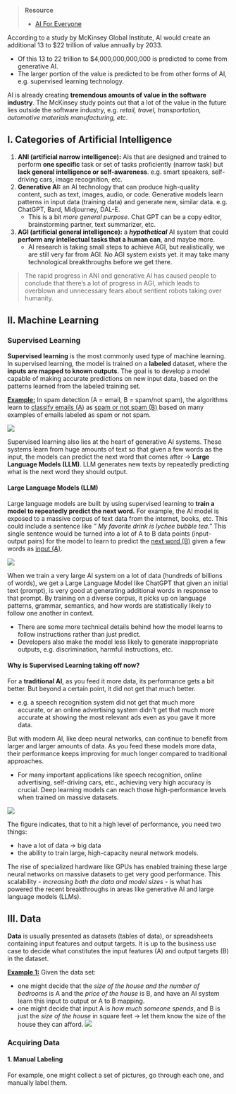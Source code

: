 > **Resource**
> - [AI For Everyone](https://www.deeplearning.ai/courses/ai-for-everyone/)

According to a study by McKinsey Global Institute, AI would create an additional 13 to $22 trillion of value annually by 2033. 
* Of this 13 to 22 trillion to $4,000,000,000,000 is predicted to come from generative AI.
* The larger portion of the value is predicted to be from other forms of AI, e.g. supervised learning technology. 

AI is already creating **tremendous amounts of value in the software industry**. The McKinsey study points out that a lot of the value in the future lies outside the software industry, e.g. *retail, travel, transportation, automotive materials manufacturing, etc*. 
## I. Categories of Artificial Intelligence
1. **ANI (artificial narrow intelligence):** AIs that are designed and trained to perform **one specific** task or set of tasks proficiently (narrow task) but **lack general intelligence or self-awareness**. e.g. smart speakers, self-driving cars, image recognition, etc. 
2. **Generative AI:** an AI technology that can produce high-quality content, such as text, images, audio, or code. Generative models learn patterns in input data (training data) and generate new, similar data. e.g. ChatGPT, Bard, Midjourney, DAL-E. 
	* This is a bit *more general purpose*. Chat GPT can be a copy editor, brainstorming partner, text summarizer, etc. 
3. **AGI (artificial general intelligence):** a ***hypothetical*** AI system that could **perform any intellectual tasks that a human can**, and maybe more.
	* AI research is taking small steps to achieve AGI, but realistically, we are still very far from AGI. No AGI system exists yet. it may take many technological breakthroughs before we get there. 

> The rapid progress in ANI and generative AI has caused people to conclude that there’s a lot of progress in AGI, which leads to overblown and unnecessary fears about sentient robots taking over humanity. 

## II. Machine Learning
### Supervised Learning
**Supervised learning** is the most commonly used type of machine learning. In supervised learning, the model is trained on a **labeled** dataset, where the **inputs are mapped to known outputs**. The goal is to develop a model capable of making accurate predictions on new input data, based on the patterns learned from the labeled training set.

<u>**Example:**</u> In spam detection (A = email, B = spam/not spam), the algorithms learn to <u>classify emails (A</u>) as <u>spam or not spam (B)</u> based on many examples of emails labeled as spam or not spam.

![](https://i.imgur.com/wynAFMj.png)

Supervised learning also lies at the heart of generative AI systems. These systems learn from huge amounts of text so that given a few words as the input, the models can predict the next word that comes after → **Large Language Models (LLM)**. LLM generates new texts by repeatedly predicting what is the next word they should output. 
#### Large Language Models (LLM)
Large language models are built by using supervised learning to **train a model to repeatedly predict the next word.** For example, the AI model is exposed to a massive corpus of text data from the internet, books, etc. This could include a sentence like *” My favorite drink is lychee bubble tea.”* This single sentence would be turned into a lot of A to B data points (input-output pairs) for the model to learn to predict the <u>next word (B)</u> given a few words as <u>input (A)</u>. 

![](https://i.imgur.com/8aPM9sy.png)

When we train a very large AI system on a lot of data (hundreds of billions of words), we get a Large Language Model like ChatGPT that given an initial text (prompt), is very good at generating additional words in response to that prompt. By training on a diverse corpus, it picks up on language patterns, grammar, semantics, and how words are statistically likely to follow one another in context.
* There are some more technical details behind how the model learns to follow instructions rather than just predict. 
* Developers also make the model less likely to generate inappropriate outputs, e.g. discrimination, harmful instructions, etc. 
#### Why is Supervised Learning taking off now?
For a **traditional AI**, as you feed it more data, its performance gets a bit better. But beyond a certain point, it did not get that much better. 
* e.g. a speech recognition system did not get that much more accurate, or an online advertising system didn't get that much more accurate at showing the most relevant ads even as you gave it more data.

But with modern AI, like deep neural networks, can continue to benefit from larger and larger amounts of data. As you feed these models more data, their performance keeps improving for much longer compared to traditional approaches.
* For many important applications like speech recognition, online advertising, self-driving cars, etc., achieving very high accuracy is crucial. Deep learning models can reach those high-performance levels when trained on massive datasets.

![](https://i.imgur.com/Zf6arK8.png)

The figure indicates, that to hit a high level of performance, you need two things: 
* have a lot of data → big data
* the ability to train large, high-capacity neural network models. 

The rise of specialized hardware like GPUs has enabled training these large neural networks on massive datasets to get very good performance. This scalability - *increasing both the data and model sizes* - is what has powered the recent breakthroughs in areas like generative AI and large language models (LLMs).
## III. Data
**Data** is usually presented as datasets (tables of data), or spreadsheets containing input features and output targets. It is up to the business use case to decide what constitutes the input features (A) and output targets (B) in the dataset. 

<u>**Example 1:**</u> Given the data set: 
* one might decide that the *size of the house and the number of bedrooms* is A and the *price of the house* is B, and have an AI system learn this input to output or A to B mapping.
* one might decide that input A is *how much someone spends*, and B is just the *size of the house* in square feet → let them know the size of the house they can afford.
![](https://i.imgur.com/zRNXOib.png)

### Acquiring Data 
#### 1. Manual Labeling
For example, one might collect a set of pictures, go through each one, and manually label them. 
